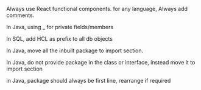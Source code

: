 Always use React functional components.
for any language, Always add comments.

In Java, using _ for private fields/members

In SQL, add HCL as prefix to all db objects

In Java, move all the inbuilt package to import section.

In Java, do not provide package in the class or interface, instead move it to import section

in Java, package should always be first line, rearrange if required
